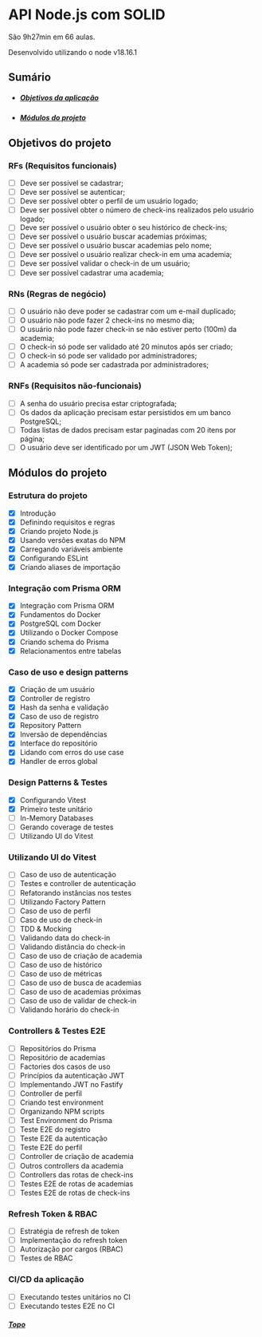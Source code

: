<a id="topo"></a>

# API Node.js com SOLID

São 9h27min em 66 aulas.

Desenvolvido utilizando o node v18.16.1

<a id="sumario"></a>

## Sumário

- ##### [Objetivos da aplicação](#objetivos)
- ##### [Módulos do projeto](#modulos)

<a id="objetivos"></a>

## Objetivos do projeto

### RFs (Requisitos funcionais)

- [ ] Deve ser possível se cadastrar;
- [ ] Deve ser possível se autenticar;
- [ ] Deve ser possível obter o perfil de um usuário logado;
- [ ] Deve ser possível obter o número de check-ins realizados pelo usuário logado;
- [ ] Deve ser possível o usuário obter o seu histórico de check-ins;
- [ ] Deve ser possível o usuário buscar academias próximas;
- [ ] Deve ser possível o usuário buscar academias pelo nome;
- [ ] Deve ser possível o usuário realizar check-in em uma academia;
- [ ] Deve ser possível validar o check-in de um usuário;
- [ ] Deve ser possível cadastrar uma academia;

### RNs (Regras de negócio)

- [ ] O usuário não deve poder se cadastrar com um e-mail duplicado;
- [ ] O usuário não pode fazer 2 check-ins no mesmo dia;
- [ ] O usuário não pode fazer check-in se não estiver perto (100m) da academia;
- [ ] O check-in só pode ser validado até 20 minutos após ser criado;
- [ ] O check-in só pode ser validado por administradores;
- [ ] A academia só pode ser cadastrada por administradores;

### RNFs (Requisitos não-funcionais)

- [ ] A senha do usuário precisa estar criptografada;
- [ ] Os dados da aplicação precisam estar persistidos em um banco PostgreSQL;
- [ ] Todas listas de dados precisam estar paginadas com 20 itens por página;
- [ ] O usuário deve ser identificado por um JWT (JSON Web Token);

<a id="modulos"></a>

## Módulos do projeto

### Estrutura do projeto

- [x] Introdução
- [x] Definindo requisitos e regras
- [x] Criando projeto Node.js
- [x] Usando versões exatas do NPM
- [x] Carregando variáveis ambiente
- [x] Configurando ESLint
- [x] Criando aliases de importação

### Integração com Prisma ORM

- [x] Integração com Prisma ORM
- [x] Fundamentos do Docker
- [x] PostgreSQL com Docker
- [x] Utilizando o Docker Compose
- [x] Criando schema do Prisma
- [x] Relacionamentos entre tabelas

### Caso de uso e design patterns

- [x] Criação de um usuário
- [x] Controller de registro
- [x] Hash da senha e validação
- [x] Caso de uso de registro
- [x] Repository Pattern
- [x] Inversão de dependências
- [x] Interface do repositório
- [x] Lidando com erros do use case
- [x] Handler de erros global

### Design Patterns & Testes

- [x] Configurando Vitest
- [x] Primeiro teste unitário
- [ ] In-Memory Databases
- [ ] Gerando coverage de testes
- [ ] Utilizando UI do Vitest

### Utilizando UI do Vitest

- [ ] Caso de uso de autenticação
- [ ] Testes e controller de autenticação
- [ ] Refatorando instâncias nos testes
- [ ] Utilizando Factory Pattern
- [ ] Caso de uso de perfil
- [ ] Caso de uso de check-in
- [ ] TDD & Mocking
- [ ] Validando data do check-in
- [ ] Validando distância do check-in
- [ ] Caso de uso de criação de academia
- [ ] Caso de uso de histórico
- [ ] Caso de uso de métricas
- [ ] Caso de uso de busca de academias
- [ ] Caso de uso de academias próximas
- [ ] Caso de uso de validar de check-in
- [ ] Validando horário do check-in

### Controllers & Testes E2E

- [ ] Repositórios do Prisma
- [ ] Repositório de academias
- [ ] Factories dos casos de uso
- [ ] Princípios da autenticação JWT
- [ ] Implementando JWT no Fastify
- [ ] Controller de perfil
- [ ] Criando test environment
- [ ] Organizando NPM scripts
- [ ] Test Environment do Prisma
- [ ] Teste E2E do registro
- [ ] Teste E2E da autenticação
- [ ] Teste E2E do perfil
- [ ] Controller de criação de academia
- [ ] Outros controllers da academia
- [ ] Controllers das rotas de check-ins
- [ ] Testes E2E de rotas de academias
- [ ] Testes E2E de rotas de check-ins

### Refresh Token & RBAC

- [ ] Estratégia de refresh de token
- [ ] Implementação do refresh token
- [ ] Autorização por cargos (RBAC)
- [ ] Testes de RBAC

### CI/CD da aplicação

- [ ] Executando testes unitários no CI
- [ ] Executando testes E2E no CI

##### [Topo](#topo)
